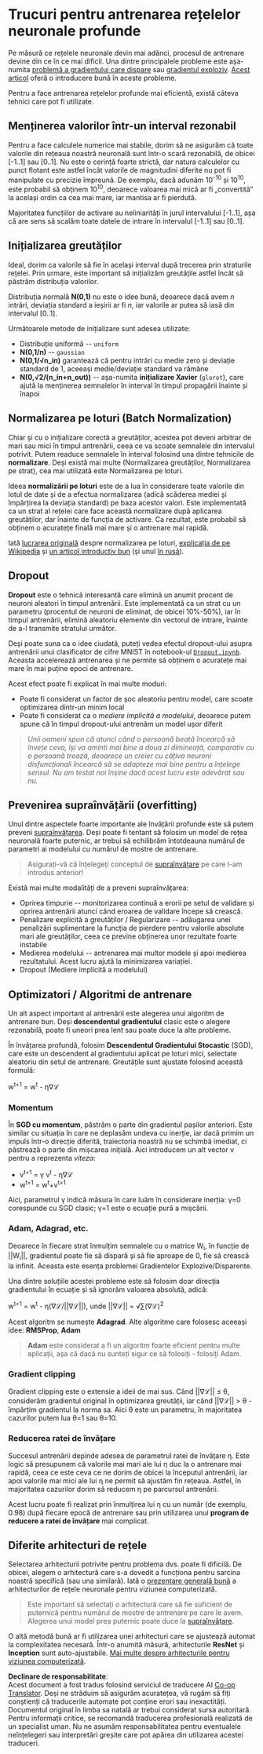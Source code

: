 <!--
CO_OP_TRANSLATOR_METADATA:
{
  "original_hash": "ae074cd940fc2f4dc24fc07b66ccbd99",
  "translation_date": "2025-08-25T23:12:25+00:00",
  "source_file": "lessons/4-ComputerVision/08-TransferLearning/TrainingTricks.md",
  "language_code": "ro"
}
-->
# Trucuri pentru antrenarea rețelelor neuronale profunde

Pe măsură ce rețelele neuronale devin mai adânci, procesul de antrenare devine din ce în ce mai dificil. Una dintre principalele probleme este așa-numita [problemă a gradientului care dispare](https://en.wikipedia.org/wiki/Vanishing_gradient_problem) sau [gradientul exploziv](https://deepai.org/machine-learning-glossary-and-terms/exploding-gradient-problem#:~:text=Exploding%20gradients%20are%20a%20problem,updates%20are%20small%20and%20controlled.). [Acest articol](https://towardsdatascience.com/the-vanishing-exploding-gradient-problem-in-deep-neural-networks-191358470c11) oferă o introducere bună în aceste probleme.

Pentru a face antrenarea rețelelor profunde mai eficientă, există câteva tehnici care pot fi utilizate.

## Menținerea valorilor într-un interval rezonabil

Pentru a face calculele numerice mai stabile, dorim să ne asigurăm că toate valorile din rețeaua noastră neuronală sunt într-o scară rezonabilă, de obicei [-1..1] sau [0..1]. Nu este o cerință foarte strictă, dar natura calculelor cu punct flotant este astfel încât valorile de magnitudini diferite nu pot fi manipulate cu precizie împreună. De exemplu, dacă adunăm 10<sup>-10</sup> și 10<sup>10</sup>, este probabil să obținem 10<sup>10</sup>, deoarece valoarea mai mică ar fi „convertită” la același ordin ca cea mai mare, iar mantisa ar fi pierdută.

Majoritatea funcțiilor de activare au neliniarități în jurul intervalului [-1..1], așa că are sens să scalăm toate datele de intrare în intervalul [-1..1] sau [0..1].

## Inițializarea greutăților

Ideal, dorim ca valorile să fie în același interval după trecerea prin straturile rețelei. Prin urmare, este important să inițializăm greutățile astfel încât să păstrăm distribuția valorilor.

Distribuția normală **N(0,1)** nu este o idee bună, deoarece dacă avem *n* intrări, deviația standard a ieșirii ar fi *n*, iar valorile ar putea să iasă din intervalul [0..1].

Următoarele metode de inițializare sunt adesea utilizate:

 * Distribuție uniformă -- `uniform`
 * **N(0,1/n)** -- `gaussian`
 * **N(0,1/√n_in)** garantează că pentru intrări cu medie zero și deviație standard de 1, aceeași medie/deviație standard va rămâne
 * **N(0,√2/(n_in+n_out))** -- așa-numita **inițializare Xavier** (`glorot`), care ajută la menținerea semnalelor în interval în timpul propagării înainte și înapoi

## Normalizarea pe loturi (Batch Normalization)

Chiar și cu o inițializare corectă a greutăților, acestea pot deveni arbitrar de mari sau mici în timpul antrenării, ceea ce va scoate semnalele din intervalul potrivit. Putem readuce semnalele în interval folosind una dintre tehnicile de **normalizare**. Deși există mai multe (Normalizarea greutăților, Normalizarea pe strat), cea mai utilizată este Normalizarea pe loturi.

Ideea **normalizării pe loturi** este de a lua în considerare toate valorile din lotul de date și de a efectua normalizarea (adică scăderea mediei și împărțirea la deviația standard) pe baza acestor valori. Este implementată ca un strat al rețelei care face această normalizare după aplicarea greutăților, dar înainte de funcția de activare. Ca rezultat, este probabil să obținem o acuratețe finală mai mare și o antrenare mai rapidă.

Iată [lucrarea originală](https://arxiv.org/pdf/1502.03167.pdf) despre normalizarea pe loturi, [explicația de pe Wikipedia](https://en.wikipedia.org/wiki/Batch_normalization) și [un articol introductiv bun](https://towardsdatascience.com/batch-normalization-in-3-levels-of-understanding-14c2da90a338) (și unul [în rusă](https://habrahabr.ru/post/309302/)).

## Dropout

**Dropout** este o tehnică interesantă care elimină un anumit procent de neuroni aleatori în timpul antrenării. Este implementată ca un strat cu un parametru (procentul de neuroni de eliminat, de obicei 10%-50%), iar în timpul antrenării, elimină aleatoriu elemente din vectorul de intrare, înainte de a-l transmite stratului următor.

Deși poate suna ca o idee ciudată, puteți vedea efectul dropout-ului asupra antrenării unui clasificator de cifre MNIST în notebook-ul [`Dropout.ipynb`](../../../../../lessons/4-ComputerVision/08-TransferLearning/Dropout.ipynb). Aceasta accelerează antrenarea și ne permite să obținem o acuratețe mai mare în mai puține epoci de antrenare.

Acest efect poate fi explicat în mai multe moduri:

 * Poate fi considerat un factor de șoc aleatoriu pentru model, care scoate optimizarea dintr-un minim local
 * Poate fi considerat ca o *mediere implicită a modelului*, deoarece putem spune că în timpul dropout-ului antrenăm un model ușor diferit

> *Unii oameni spun că atunci când o persoană beată încearcă să învețe ceva, își va aminti mai bine a doua zi dimineață, comparativ cu o persoană trează, deoarece un creier cu câțiva neuroni disfuncționali încearcă să se adapteze mai bine pentru a înțelege sensul. Nu am testat noi înșine dacă acest lucru este adevărat sau nu.*

## Prevenirea supraînvățării (overfitting)

Unul dintre aspectele foarte importante ale învățării profunde este să putem preveni [supraînvățarea](../../3-NeuralNetworks/05-Frameworks/Overfitting.md). Deși poate fi tentant să folosim un model de rețea neuronală foarte puternic, ar trebui să echilibrăm întotdeauna numărul de parametri ai modelului cu numărul de mostre de antrenare.

> Asigurați-vă că înțelegeți conceptul de [supraînvățare](../../3-NeuralNetworks/05-Frameworks/Overfitting.md) pe care l-am introdus anterior!

Există mai multe modalități de a preveni supraînvățarea:

 * Oprirea timpurie -- monitorizarea continuă a erorii pe setul de validare și oprirea antrenării atunci când eroarea de validare începe să crească.
 * Penalizare explicită a greutăților / Regularizare -- adăugarea unei penalizări suplimentare la funcția de pierdere pentru valorile absolute mari ale greutăților, ceea ce previne obținerea unor rezultate foarte instabile
 * Medierea modelului -- antrenarea mai multor modele și apoi medierea rezultatului. Acest lucru ajută la minimizarea variației.
 * Dropout (Mediere implicită a modelului)

## Optimizatori / Algoritmi de antrenare

Un alt aspect important al antrenării este alegerea unui algoritm de antrenare bun. Deși **descendentul gradientului** clasic este o alegere rezonabilă, poate fi uneori prea lent sau poate duce la alte probleme.

În învățarea profundă, folosim **Descendentul Gradientului Stocastic** (SGD), care este un descendent al gradientului aplicat pe loturi mici, selectate aleatoriu din setul de antrenare. Greutățile sunt ajustate folosind această formulă:

w<sup>t+1</sup> = w<sup>t</sup> - η∇ℒ

### Momentum

În **SGD cu momentum**, păstrăm o parte din gradientul pașilor anteriori. Este similar cu situația în care ne deplasăm undeva cu inerție, iar dacă primim un impuls într-o direcție diferită, traiectoria noastră nu se schimbă imediat, ci păstrează o parte din mișcarea inițială. Aici introducem un alt vector v pentru a reprezenta *viteza*:

* v<sup>t+1</sup> = γ v<sup>t</sup> - η∇ℒ
* w<sup>t+1</sup> = w<sup>t</sup>+v<sup>t+1</sup>

Aici, parametrul γ indică măsura în care luăm în considerare inerția: γ=0 corespunde cu SGD clasic; γ=1 este o ecuație pură a mișcării.

### Adam, Adagrad, etc.

Deoarece în fiecare strat înmulțim semnalele cu o matrice W<sub>i</sub>, în funcție de ||W<sub>i</sub>||, gradientul poate fie să dispară și să fie aproape de 0, fie să crească la infinit. Aceasta este esența problemei Gradientelor Explozive/Disparente.

Una dintre soluțiile acestei probleme este să folosim doar direcția gradientului în ecuație și să ignorăm valoarea absolută, adică:

w<sup>t+1</sup> = w<sup>t</sup> - η(∇ℒ/||∇ℒ||), unde ||∇ℒ|| = √∑(∇ℒ)<sup>2</sup>

Acest algoritm se numește **Adagrad**. Alte algoritme care folosesc aceeași idee: **RMSProp**, **Adam**

> **Adam** este considerat a fi un algoritm foarte eficient pentru multe aplicații, așa că dacă nu sunteți sigur ce să folosiți - folosiți Adam.

### Gradient clipping

Gradient clipping este o extensie a ideii de mai sus. Când ||∇ℒ|| ≤ θ, considerăm gradientul original în optimizarea greutății, iar când ||∇ℒ|| > θ - împărțim gradientul la norma sa. Aici θ este un parametru, în majoritatea cazurilor putem lua θ=1 sau θ=10.

### Reducerea ratei de învățare

Succesul antrenării depinde adesea de parametrul ratei de învățare η. Este logic să presupunem că valorile mai mari ale lui η duc la o antrenare mai rapidă, ceea ce este ceva ce ne dorim de obicei la începutul antrenării, iar apoi valorile mai mici ale lui η ne permit să ajustăm fin rețeaua. Astfel, în majoritatea cazurilor dorim să reducem η pe parcursul antrenării.

Acest lucru poate fi realizat prin înmulțirea lui η cu un număr (de exemplu, 0.98) după fiecare epocă de antrenare sau prin utilizarea unui **program de reducere a ratei de învățare** mai complicat.

## Diferite arhitecturi de rețele

Selectarea arhitecturii potrivite pentru problema dvs. poate fi dificilă. De obicei, alegem o arhitectură care s-a dovedit a funcționa pentru sarcina noastră specifică (sau una similară). Iată o [prezentare generală bună](https://www.topbots.com/a-brief-history-of-neural-network-architectures/) a arhitecturilor de rețele neuronale pentru viziunea computerizată.

> Este important să selectați o arhitectură care să fie suficient de puternică pentru numărul de mostre de antrenare pe care le avem. Alegerea unui model prea puternic poate duce la [supraînvățare](../../3-NeuralNetworks/05-Frameworks/Overfitting.md).

O altă metodă bună ar fi utilizarea unei arhitecturi care se ajustează automat la complexitatea necesară. Într-o anumită măsură, arhitecturile **ResNet** și **Inception** sunt auto-ajustabile. [Mai multe despre arhitecturile pentru viziunea computerizată](../07-ConvNets/CNN_Architectures.md).

**Declinare de responsabilitate**:  
Acest document a fost tradus folosind serviciul de traducere AI [Co-op Translator](https://github.com/Azure/co-op-translator). Deși ne străduim să asigurăm acuratețea, vă rugăm să fiți conștienți că traducerile automate pot conține erori sau inexactități. Documentul original în limba sa natală ar trebui considerat sursa autoritară. Pentru informații critice, se recomandă traducerea profesională realizată de un specialist uman. Nu ne asumăm responsabilitatea pentru eventualele neînțelegeri sau interpretări greșite care pot apărea din utilizarea acestei traduceri.